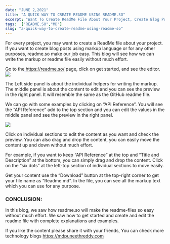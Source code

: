 ```yaml
---
date: "JUNE 2,2021"
title: "A QUICK WAY TO CREATE README USING README.SO"
excerpt: "Want To Create ReadMe File About Your Project, Create Blog Posts Using Markup Language Or For Any Other Purposes, readme.so Make Our Job ..."
tags:  ["README.SO","MD"]
slug: "a-quick-way-to-create-readme-using-readme-so"
---
```

For every project, you may want to create a ReadMe file about your project. If you want to create blog posts using markup language or for any other purposes, readme.so make our job easy. This blog will see how we can write the markup or readme file easily without much effort.

Go to the<a style="color: blue" href=" https://readme.so/" target="_blank">  https://readme.so/</a>  page, click on get started, and see the editor.
<Image src="/images/posts/a-quick-way-to-create-readme-using-readme-so_img1.png">

The Left side panel is about the individual helpers for writing the markup. The middle panel is about the content to edit and you can see the preview in the right panel. It will resemble the same as the GitHub readme file.

We can go with some examples by clicking on “API Reference”. You will see the “API Reference” add to the top section and you can edit the values in the middle panel and see the preview in the right panel.

<Image src="/images/posts/a-quick-way-to-create-readme-using-readme-so_img2.png">

Click on individual sections to edit the content as you want and check the preview. You can also drag and drop the content, you can easily move the content up and down without much effort.

For example, if you want to keep “API Reference” at the top and “Title and Description” at the bottom, you can simply drag and drop the content. Click on the “six dots” at the left-top section of individual sections to move easily.

Get your content use the “Download” button at the top-right corner to get your file name as “Readme.md”. In the file, you can see all the markup text which you can use for any purpose.

### CONCLUSION:
In this blog, we saw how readme.so will make the readme-files so easy without much effort. We saw how to get started and create and edit the readme file with complete explanations and examples.

If you like the content please share it with your friends, You can check more technology blogs <a style="color: blue" href="/"> https://mdpuneethreddy.com</a> 